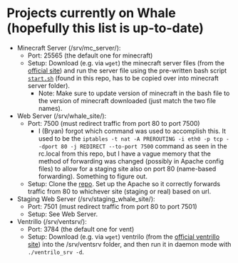 # Projects currently on Whale (hopefully this list is up-to-date)

 + Minecraft Server (/srv/mc_server/):
     * Port: 25565 (the default one for minecraft)
     * Setup: Download (e.g. via `wget`) the minecraft server files (from the [official site](https://minecraft.net/download)) and run the server file using the pre-written bash script [`start.sh`](minecraft/start.sh) (found in this repo, has to be copied over into minecraft server folder).
         - Note: Make sure to update version of minecraft in the bash file to the version of minecraft downloaded (just match the two file names).
 + Web Server (/srv/whale_site/):
     * Port: 7500 (must redirect traffic from port 80 to port 7500)
         - I (Bryan) forgot which command was used to accomplish this. It used to be the `iptables -t nat -A PREROUTING -i eth0 -p tcp --dport 80 -j REDIRECT --to-port 7500` command as seen in the rc.local from this repo, but I have a vague memory that the method of forwarding was changed (possibly in Apache config files) to allow for a staging site also on port 80 (name-based forwarding). Something to figure out.
     * Setup: Clone the [repo](https://github.com/WheatonWHALE/whaleweb). Set up the Apache so it correctly forwards traffic from 80 to whichever site (staging or real) based on url.
 + Staging Web Server (/srv/staging_whale_site/):
     * Port: 7501 (must redirect traffic from port 80 to port 7501)
     * Setup: See Web Server.
 + Ventrillo (/srv/ventsrv/):
     * Port: 3784 (the default one for vent)
     * Setup: Download (e.g. via `wget`) ventrilo (from the [official ventrillo site](http://www.ventrilo.com/download.php)) into the /srv/ventsrv folder, and then run it in daemon mode with `./ventrilo_srv -d`.
